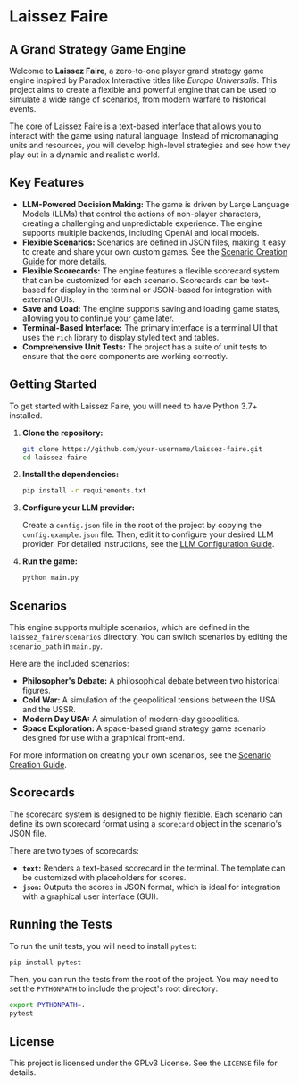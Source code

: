 # Laissez Faire

## A Grand Strategy Game Engine

Welcome to **Laissez Faire**, a zero-to-one player grand strategy game engine inspired by Paradox Interactive titles like *Europa Universalis*. This project aims to create a flexible and powerful engine that can be used to simulate a wide range of scenarios, from modern warfare to historical events.

The core of Laissez Faire is a text-based interface that allows you to interact with the game using natural language. Instead of micromanaging units and resources, you will develop high-level strategies and see how they play out in a dynamic and realistic world.

## Key Features

*   **LLM-Powered Decision Making:** The game is driven by Large Language Models (LLMs) that control the actions of non-player characters, creating a challenging and unpredictable experience. The engine supports multiple backends, including OpenAI and local models.
*   **Flexible Scenarios:** Scenarios are defined in JSON files, making it easy to create and share your own custom games. See the [Scenario Creation Guide](docs/scenarios.md) for more details.
*   **Flexible Scorecards:** The engine features a flexible scorecard system that can be customized for each scenario. Scorecards can be text-based for display in the terminal or JSON-based for integration with external GUIs.
*   **Save and Load:** The engine supports saving and loading game states, allowing you to continue your game later.
*   **Terminal-Based Interface:** The primary interface is a terminal UI that uses the `rich` library to display styled text and tables.
*   **Comprehensive Unit Tests:** The project has a suite of unit tests to ensure that the core components are working correctly.

## Getting Started

To get started with Laissez Faire, you will need to have Python 3.7+ installed.

1.  **Clone the repository:**

    ```bash
    git clone https://github.com/your-username/laissez-faire.git
    cd laissez-faire
    ```

2.  **Install the dependencies:**

    ```bash
    pip install -r requirements.txt
    ```

3.  **Configure your LLM provider:**

    Create a `config.json` file in the root of the project by copying the `config.example.json` file. Then, edit it to configure your desired LLM provider. For detailed instructions, see the [LLM Configuration Guide](docs/llm_configuration.md).

4.  **Run the game:**

    ```bash
    python main.py
    ```

## Scenarios

This engine supports multiple scenarios, which are defined in the `laissez_faire/scenarios` directory. You can switch scenarios by editing the `scenario_path` in `main.py`.

Here are the included scenarios:

*   **Philosopher's Debate:** A philosophical debate between two historical figures.
*   **Cold War:** A simulation of the geopolitical tensions between the USA and the USSR.
*   **Modern Day USA:** A simulation of modern-day geopolitics.
*   **Space Exploration:** A space-based grand strategy game scenario designed for use with a graphical front-end.

For more information on creating your own scenarios, see the [Scenario Creation Guide](docs/scenarios.md).

## Scorecards

The scorecard system is designed to be highly flexible. Each scenario can define its own scorecard format using a `scorecard` object in the scenario's JSON file.

There are two types of scorecards:

*   **`text`:**  Renders a text-based scorecard in the terminal. The template can be customized with placeholders for scores.
*   **`json`:** Outputs the scores in JSON format, which is ideal for integration with a graphical user interface (GUI).

## Running the Tests

To run the unit tests, you will need to install `pytest`:

```bash
pip install pytest
```

Then, you can run the tests from the root of the project. You may need to set the `PYTHONPATH` to include the project's root directory:

```bash
export PYTHONPATH=.
pytest
```

## License

This project is licensed under the GPLv3 License. See the `LICENSE` file for details.
